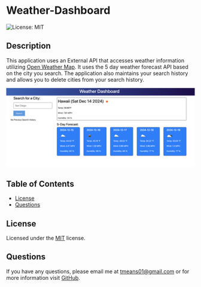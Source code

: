 # Weather-Dashboard

 ![License: MIT](https://img.shields.io/badge/License-MIT-orange.svg)

## Description

This application uses an External API that accesses weather information utilizing [Open Weather Map](https://openweathermap.org/api).  It uses the 5 day weather forecast API based on the city you search.  The application also maintains your search history and allows you to delete cities from your search history.

![Weather Dashboard](weather-dashboard.png)

## Table of Contents

- [License](#license)
- [Questions](#questions)

## License

Licensed under the [MIT](https://opensource.org/licenses/MIT) license.

## Questions

If you have any questions, please email me at <tmeans01@gmail.com> or for more information visit [GitHub](https://github.com/HospitalGiftShop).
